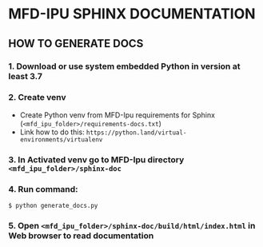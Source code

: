 # MFD-IPU SPHINX DOCUMENTATION

## HOW TO GENERATE DOCS
### 1. Download or use system embedded Python in version at least 3.7
### 2. Create venv
- Create Python venv from MFD-Ipu requirements for Sphinx (`<mfd_ipu_folder>/requirements-docs.txt`) 
- Link how to do this: `https://python.land/virtual-environments/virtualenv`
### 3. In Activated venv go to MFD-Ipu directory `<mfd_ipu_folder>/sphinx-doc`
### 4. Run command:
```shell
$ python generate_docs.py
```
### 5. Open `<mfd_ipu_folder>/sphinx-doc/build/html/index.html` in Web browser to read documentation